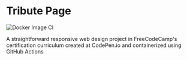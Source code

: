 # Tribute Page
![Docker Image CI](https://github.com/ChepkorirBrenda/freecodecamp-tribute-page/workflows/Docker%20Image%20CI/badge.svg?branch=master)

A straightforward responsive web design project in FreeCodeCamp's certification curriculum created at CodePen.io and containerized using GitHub Actions
